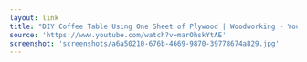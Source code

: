 ```yaml
---
layout: link
title: "DIY Coffee Table Using One Sheet of Plywood | Woodworking - YouTube"
source: 'https://www.youtube.com/watch?v=marOhskYtAE'
screenshot: 'screenshots/a6a50210-676b-4669-9870-39778674a829.jpg'
---
```


